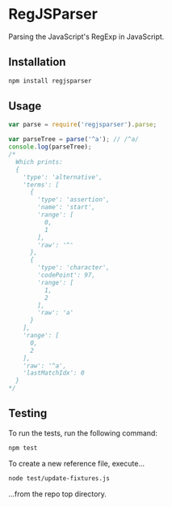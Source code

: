# RegJSParser

Parsing the JavaScript's RegExp in JavaScript.

## Installation

```bash
npm install regjsparser
```

## Usage

```js
var parse = require('regjsparser').parse;

var parseTree = parse('^a'); // /^a/
console.log(parseTree);
/*
  Which prints:
  {
    'type': 'alternative',
    'terms': [
      {
        'type': 'assertion',
        'name': 'start',
        'range': [
          0,
          1
        ],
        'raw': '^'
      },
      {
        'type': 'character',
        'codePoint': 97,
        'range': [
          1,
          2
        ],
        'raw': 'a'
      }
    ],
    'range': [
      0,
      2
    ],
    'raw': '^a',
    'lastMatchIdx': 0
  }
*/
```

## Testing

To run the tests, run the following command:

```bash
npm test
```

To create a new reference file, execute…

```bash
node test/update-fixtures.js
```

…from the repo top directory.

